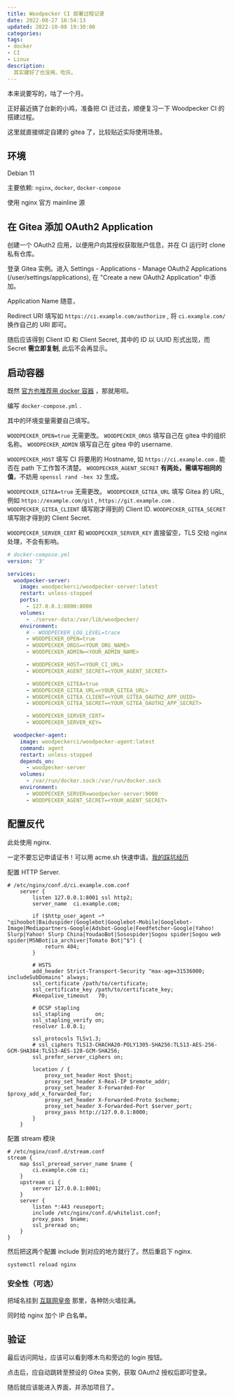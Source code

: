 ```yaml
---
title: Woodpecker CI 部署过程记录
date: 2022-08-27 16:54:13
updated: 2022-10-08 19:30:00
categories:
tags:
- docker
- CI
- Linux
description:
  其实建好了也没用。吃灰。
---
```


<!--a class="btn" href="/en/src/d">View English Version</a-->



本来说要写的，咕了一个月。

正好最近搞了台新的小鸡，准备把 CI 迁过去，顺便复习一下 Woodpecker CI 的搭建过程。

这里就直接绑定自建的 gitea 了，比较贴近实际使用场景。



## 环境

Debian 11

主要依赖: `nginx`, `docker`, `docker-compose`

使用 nginx 官方 mainline 源

<!-- ```bash
sudo wget https://nginx.org/keys/nginx_signing.key
sudo apt-key add nginx_signing.key
```

在 `/etc/apt/sources.list` 添加

```diff
+ deb https://nginx.org/packages/mainline/debian/ bullseye nginx
+ deb-src https://nginx.org/packages/mainline/debian/ bullseye nginx
```

安装依赖

```bash
apt update
apt install nginx docker docker-compose -y
``` -->



## 在 Gitea 添加 OAuth2 Application

创建一个 OAuth2 应用，以便用户向其授权获取账户信息，并在 CI 运行时 clone 私有仓库。

登录 Gitea 实例。进入 Settings - Applications - Manage OAuth2 Applications (/user/settings/applications), 在 "Create a new OAuth2 Application" 中添加。

Application Name 随意，

Redirect URI 填写如 `https://ci.example.com/authorize` , 将 `ci.example.com/` 换作自己的 URI 即可。

随后应该得到 Client ID 和 Client Secret, 其中的 ID 以 UUID 形式出现，而 Secret **需立即复制**, 此后不会再显示。



## 启动容器

既然 [官方也推荐用 docker 容器](https://woodpecker-ci.org/docs/administration/setup) ，那就用呗。

编写 `docker-compose.yml` .

其中的环境变量需要自己填写。

`WOODPECKER_OPEN=true` 无需更改。
`WOODPECKER_ORGS` 填写自己在 gitea 中的组织名称。
`WOODPECKER_ADMIN` 填写自己在 gitea 中的 username.



`WOODPECKER_HOST` 填写 CI 将要用的 Hostname, 如 `https://ci.example.com` . 能否在 path 下工作暂不清楚。
`WOODPECKER_AGENT_SECRET` **有两处，需填写相同的值**，不妨用 `openssl rand -hex 32` 生成。



`WOODPECKER_GITEA=true` 无需更改。
`WOODPECKER_GITEA_URL` 填写 Gitea 的 URL, 例如 `https://example.com/git` , `https://git.example.com` . 
`WOODPECKER_GITEA_CLIENT` 填写刚才得到的 Client ID. 
`WOODPECKER_GITEA_SECRET` 填写刚才得到的 Client Secret. 



`WOODPECKER_SERVER_CERT` 和 `WOODPECKER_SERVER_KEY` 直接留空，TLS 交给 nginx 处理，不会有影响。

```yaml
# docker-compose.yml
version: '3'

services:
  woodpecker-server:
    image: woodpeckerci/woodpecker-server:latest
    restart: unless-stopped
    ports:
      - 127.0.0.1:8000:8000
    volumes:
      - ./server-data:/var/lib/woodpecker/
    environment:
      # - WOODPECKER_LOG_LEVEL=trace
      - WOODPECKER_OPEN=true
      - WOODPECKER_ORGS=<YOUR_ORG_NAME>
      - WOODPECKER_ADMIN=<YOUR_ADMIN_NAME>

      - WOODPECKER_HOST=<YOUR_CI_URL>
      - WOODPECKER_AGENT_SECRET=<YOUR_AGENT_SECRET>

      - WOODPECKER_GITEA=true
      - WOODPECKER_GITEA_URL=<YOUR_GITEA_URL>
      - WOODPECKER_GITEA_CLIENT=<YOUR_GITEA_OAUTH2_APP_UUID>
      - WOODPECKER_GITEA_SECRET=<YOUR_GITEA_OAUTH2_APP_SECRET>

      - WOODPECKER_SERVER_CERT=
      - WOODPECKER_SERVER_KEY=

  woodpecker-agent:
    image: woodpeckerci/woodpecker-agent:latest
    command: agent
    restart: unless-stopped
    depends_on:
      - woodpecker-server
    volumes:
      - /var/run/docker.sock:/var/run/docker.sock
    environment:
      - WOODPECKER_SERVER=woodpecker-server:9000
      - WOODPECKER_AGENT_SECRET=<YOUR_AGENT_SECRET>

```



## 配置反代

此处使用 nginx.

一定不要忘记申请证书！可以用 acme.sh 快速申请。[我的踩坑经历](https://blog.h3a.moe/src/d07427/)

配置 HTTP Server. 

```nginx
# /etc/nginx/conf.d/ci.example.com.conf
    server {
        listen 127.0.0.1:8001 ssl http2;
        server_name  ci.example.com;

        if ($http_user_agent ~* "qihoobot|Baiduspider|Googlebot|Googlebot-Mobile|Googlebot-Image|Mediapartners-Google|Adsbot-Google|Feedfetcher-Google|Yahoo! Slurp|Yahoo! Slurp China|YoudaoBot|Sosospider|Sogou spider|Sogou web spider|MSNBot|ia_archiver|Tomato Bot|^$") {  
            return 404;
        }

        # HSTS    
        add_header Strict-Transport-Security "max-age=31536000; includeSubDomains" always; 
        ssl_certificate /path/to/certificate;
        ssl_certificate_key /path/to/certificate_key;
        #keepalive_timeout   70;
        
        # OCSP stapling
        ssl_stapling        on;
        ssl_stapling_verify on;
        resolver 1.0.0.1;
        
        ssl_protocols TLSv1.3;
        # ssl_ciphers TLS13-CHACHA20-POLY1305-SHA256:TLS13-AES-256-GCM-SHA384:TLS13-AES-128-GCM-SHA256;
        ssl_prefer_server_ciphers on; 
        
        location / {
            proxy_set_header Host $host;
            proxy_set_header X-Real-IP $remote_addr;
            proxy_set_header X-Forwarded-For $proxy_add_x_forwarded_for;
            proxy_set_header X-Forwarded-Proto $scheme;
            proxy_set_header X-Forwarded-Port $server_port;
            proxy_pass http://127.0.0.1:8000; 
        }    
    } 

```

配置 stream 模块

```nginx
# /etc/nginx/conf.d/stream.conf
stream {
    map $ssl_preread_server_name $name {
        ci.example.com ci;
    }
    upstream ci {
        server 127.0.0.1:8001; 
    }
    server {
        listen *:443 reuseport;
        include /etc/nginx/conf.d/whitelist.conf;
        proxy_pass	$name;
        ssl_preread on;
    }
} 

```

然后把这两个配置 include 到对应的地方就行了。然后重启下 nginx.

```bash
systemctl reload nginx
```



### 安全性（可选）

把域名挂到 [互联网皇帝](https://cloudflare.com/) 那里，各种防火墙拉满。

同时给 nginx 加个 IP 白名单。



## 验证

最后访问网址，应该可以看到啄木鸟和旁边的 login 按钮。

点击后，应自动跳转至预设的 Gitea 实例，获取 OAuth2 授权后即可登录。

随后就应该能进入界面，并添加项目了。

